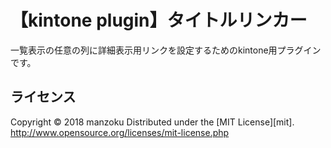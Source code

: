 【kintone plugin】タイトルリンカー
======================
一覧表示の任意の列に詳細表示用リンクを設定するためのkintone用プラグインです。  
 
ライセンス
----------
Copyright &copy; 2018 manzoku
Distributed under the [MIT License][mit].  
http://www.opensource.org/licenses/mit-license.php